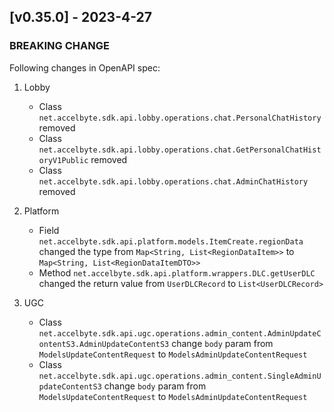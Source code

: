 <a name="v0.34.0"></a>
## [v0.35.0] - 2023-4-27

### BREAKING CHANGE

Following changes in OpenAPI spec:

1. Lobby
   - Class `net.accelbyte.sdk.api.lobby.operations.chat.PersonalChatHistory` removed
   - Class `net.accelbyte.sdk.api.lobby.operations.chat.GetPersonalChatHistoryV1Public` removed
   - Class `net.accelbyte.sdk.api.lobby.operations.chat.AdminChatHistory` removed

2. Platform

   - Field `net.accelbyte.sdk.api.platform.models.ItemCreate.regionData` changed the type from `Map<String, List<RegionDataItem>>` to `Map<String, List<RegionDataItemDTO>>`
   - Method `net.accelbyte.sdk.api.platform.wrappers.DLC.getUserDLC` changed the return value from `UserDLCRecord` to `List<UserDLCRecord>`

3. UGC

   - Class `net.accelbyte.sdk.api.ugc.operations.admin_content.AdminUpdateContentS3.AdminUpdateContentS3` change `body` param from `ModelsUpdateContentRequest` to `ModelsAdminUpdateContentRequest`
   - Class `net.accelbyte.sdk.api.ugc.operations.admin_content.SingleAdminUpdateContentS3` change `body` param from `ModelsUpdateContentRequest` to `ModelsAdminUpdateContentRequest`
